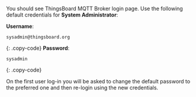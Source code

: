 You should see ThingsBoard MQTT Broker login page. Use the following default credentials for **System Administrator**:

**Username**:
```
sysadmin@thingsboard.org
```
{: .copy-code}
**Password**:
```
sysadmin
```
{: .copy-code}

On the first user log-in you will be asked to change the default password to the preferred one and then re-login using the new credentials.
